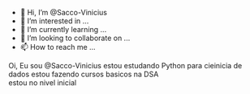- 👋 Hi, I’m @Sacco-Vinicius
- 👀 I’m interested in ...
- 🌱 I’m currently learning ...
- 💞️ I’m looking to collaborate on ...
- 📫 How to reach me ...

<!---
Sacco-Vinicius/Sacco-Vinicius is a ✨ special ✨ repository because its `README.md` (this file) appears on your GitHub profile.
You can click the Preview link to take a look at your changes.
--->

Oi, Eu  sou @Sacco-Vinicius
estou estudando Python para cieinicia de dados estou fazendo cursos basicos na DSA  
estou no nivel inicial
